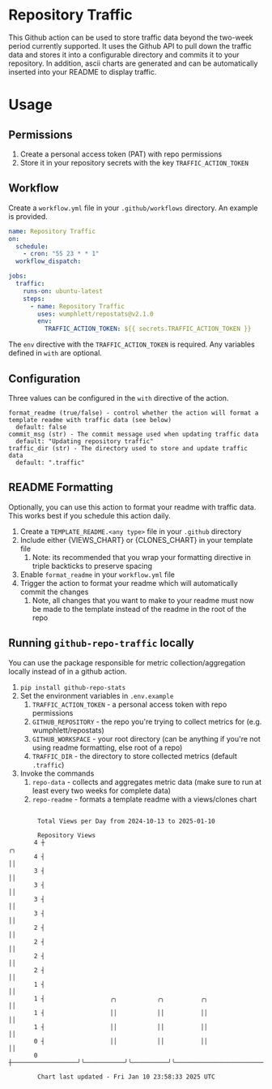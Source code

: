 # Repository Traffic

This Github action can be used to store traffic data beyond the two-week period currently supported.
It uses the Github API to pull down the traffic data and stores it into a configurable directory and commits it to your 
repository. In addition, ascii charts are generated and can be automatically inserted into your README to display traffic.

# Usage
## Permissions
1. Create a personal access token (PAT) with repo permissions
2. Store it in your repository secrets with the key `TRAFFIC_ACTION_TOKEN`

## Workflow
Create a `workflow.yml` file in your `.github/workflows` directory. An example is provided.

```yaml
name: Repository Traffic
on:
  schedule:
    - cron: "55 23 * * 1"
  workflow_dispatch:

jobs:
  traffic:
    runs-on: ubuntu-latest
    steps:
      - name: Repository Traffic
        uses: wumphlett/repostats@v2.1.0
        env:
          TRAFFIC_ACTION_TOKEN: ${{ secrets.TRAFFIC_ACTION_TOKEN }}
```
The `env` directive with the `TRAFFIC_ACTION_TOKEN` is required. Any variables defined in `with` are optional.

## Configuration
Three values can be configured in the `with` directive of the action.
```
format_readme (true/false) - control whether the action will format a template readme with traffic data (see below)
  default: false
commit_msg (str) - The commit message used when updating traffic data
  default: "Updating repository traffic"
traffic_dir (str) - The directory used to store and update traffic data
  default: ".traffic"
```

## README Formatting
Optionally, you can use this action to format your readme with traffic data. This works best if you schedule this action
daily.

1. Create a `TEMPLATE_README.<any type>` file in your `.github` directory
2. Include either {VIEWS_CHART} or {CLONES_CHART} in your template file
   1. Note: its recommended that you wrap your formatting directive in triple backticks to preserve spacing
3. Enable `format_readme` in your `workflow.yml` file
4. Trigger the action to format your readme which will automatically commit the changes
   1. Note, all changes that you want to make to your readme must now be made to the template instead of the readme in the root of the repo

## Running `github-repo-traffic` locally
You can use the package responsible for metric collection/aggregation locally instead of in a github action.

1. `pip install github-repo-stats`
2. Set the environment variables in `.env.example`
   1. `TRAFFIC_ACTION_TOKEN` - a personal access token with repo permissions
   2. `GITHUB_REPOSITORY` - the repo you're trying to collect metrics for (e.g. wumphlett/repostats)
   3. `GITHUB_WORKSPACE` - your root directory (can be anything if you're not using readme formatting, else root of a repo)
   4. `TRAFFIC_DIR` - the directory to store collected metrics (default `.traffic`)
3. Invoke the commands
   1. `repo-data` - collects and aggregates metric data (make sure to run at least every two weeks for complete data)
   2. `repo-readme` - formats a template readme with a views/clones chart

```

        Total Views per Day from 2024-10-13 to 2025-01-10

        Repository Views
       4 ┼                                                                                   ╭╮
       4 ┤                                                                                   ││
       3 ┤                                                                                   ││
       3 ┤                                                                                   ││
       3 ┤                                                                                   ││
       3 ┤                                                                                   ││
       2 ┤                                                                                   ││
       2 ┤                                                                                   ││
       2 ┤                                                                                   ││
       2 ┤                                                                                   ││
       1 ┤                                                                                   ││
       1 ┤                  ╭╮           ╭╮          ╭╮                                      ││
       1 ┤                  ││           ││          ││                                      ││
       1 ┤                  ││           ││          ││                                      ││
       0 ┤                  ││           ││          ││                                      ││
       0 ┼──────────────────╯╰───────────╯╰──────────╯╰──────────────────────────────────────╯╰────

        Chart last updated - Fri Jan 10 23:58:33 2025 UTC
        
```
